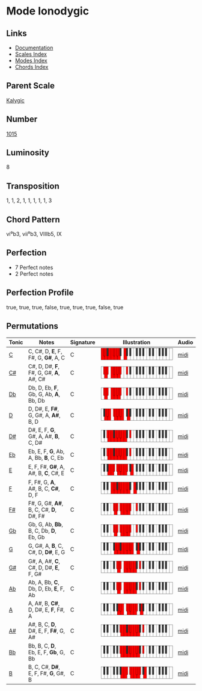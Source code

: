 # Mode Ionodygic

## Links

- [Documentation](README.md)
- [Scales Index](Scales.md)
- [Modes Index](Modes.md)
- [Chords Index](Chords.md)

## Parent Scale

[Kalygic](ScaleKalygic.md)

## Number

[1015](https://ianring.com/musictheory/scales/1015)

## Luminosity

8

## Transposition

1, 1, 2, 1, 1, 1, 1, 1, 3

## Chord Pattern

vi⁰b3, vii⁰b3, VIIIb5, IX

## Perfection

- 7 Perfect notes
- 2 Perfect notes

## Perfection Profile

true, true, true, false, true, true, true, false, true

## Permutations

| Tonic | Notes | Signature | Illustration | Audio |
|-------|-------|-----------|--------------|-------|
| [C](ModeCNaturalIonodygic.md) | C, C#, D, **E**, F, F#, G, **G#**, A, C | C | ![CNaturalIonodygic](ModeCNaturalIonodygic.png) | [midi](https://github.com/edipermadi/music/blob/main/docs/ModeCNaturalIonodygic.mid?raw=true) |
| [C#](ModeCSharpIonodygic.md) | C#, D, D#, **F**, F#, G, G#, **A**, A#, C# | C | ![CSharpIonodygic](ModeCSharpIonodygic.png) | [midi](https://github.com/edipermadi/music/blob/main/docs/ModeCSharpIonodygic.mid?raw=true) |
| [Db](ModeDFlatIonodygic.md) | Db, D, Eb, **F**, Gb, G, Ab, **A**, Bb, Db | C | ![DFlatIonodygic](ModeDFlatIonodygic.png) | [midi](https://github.com/edipermadi/music/blob/main/docs/ModeDFlatIonodygic.mid?raw=true) |
| [D](ModeDNaturalIonodygic.md) | D, D#, E, **F#**, G, G#, A, **A#**, B, D | C | ![DNaturalIonodygic](ModeDNaturalIonodygic.png) | [midi](https://github.com/edipermadi/music/blob/main/docs/ModeDNaturalIonodygic.mid?raw=true) |
| [D#](ModeDSharpIonodygic.md) | D#, E, F, **G**, G#, A, A#, **B**, C, D# | C | ![DSharpIonodygic](ModeDSharpIonodygic.png) | [midi](https://github.com/edipermadi/music/blob/main/docs/ModeDSharpIonodygic.mid?raw=true) |
| [Eb](ModeEFlatIonodygic.md) | Eb, E, F, **G**, Ab, A, Bb, **B**, C, Eb | C | ![EFlatIonodygic](ModeEFlatIonodygic.png) | [midi](https://github.com/edipermadi/music/blob/main/docs/ModeEFlatIonodygic.mid?raw=true) |
| [E](ModeENaturalIonodygic.md) | E, F, F#, **G#**, A, A#, B, **C**, C#, E | C | ![ENaturalIonodygic](ModeENaturalIonodygic.png) | [midi](https://github.com/edipermadi/music/blob/main/docs/ModeENaturalIonodygic.mid?raw=true) |
| [F](ModeFNaturalIonodygic.md) | F, F#, G, **A**, A#, B, C, **C#**, D, F | C | ![FNaturalIonodygic](ModeFNaturalIonodygic.png) | [midi](https://github.com/edipermadi/music/blob/main/docs/ModeFNaturalIonodygic.mid?raw=true) |
| [F#](ModeFSharpIonodygic.md) | F#, G, G#, **A#**, B, C, C#, **D**, D#, F# | C | ![FSharpIonodygic](ModeFSharpIonodygic.png) | [midi](https://github.com/edipermadi/music/blob/main/docs/ModeFSharpIonodygic.mid?raw=true) |
| [Gb](ModeGFlatIonodygic.md) | Gb, G, Ab, **Bb**, B, C, Db, **D**, Eb, Gb | C | ![GFlatIonodygic](ModeGFlatIonodygic.png) | [midi](https://github.com/edipermadi/music/blob/main/docs/ModeGFlatIonodygic.mid?raw=true) |
| [G](ModeGNaturalIonodygic.md) | G, G#, A, **B**, C, C#, D, **D#**, E, G | C | ![GNaturalIonodygic](ModeGNaturalIonodygic.png) | [midi](https://github.com/edipermadi/music/blob/main/docs/ModeGNaturalIonodygic.mid?raw=true) |
| [G#](ModeGSharpIonodygic.md) | G#, A, A#, **C**, C#, D, D#, **E**, F, G# | C | ![GSharpIonodygic](ModeGSharpIonodygic.png) | [midi](https://github.com/edipermadi/music/blob/main/docs/ModeGSharpIonodygic.mid?raw=true) |
| [Ab](ModeAFlatIonodygic.md) | Ab, A, Bb, **C**, Db, D, Eb, **E**, F, Ab | C | ![AFlatIonodygic](ModeAFlatIonodygic.png) | [midi](https://github.com/edipermadi/music/blob/main/docs/ModeAFlatIonodygic.mid?raw=true) |
| [A](ModeANaturalIonodygic.md) | A, A#, B, **C#**, D, D#, E, **F**, F#, A | C | ![ANaturalIonodygic](ModeANaturalIonodygic.png) | [midi](https://github.com/edipermadi/music/blob/main/docs/ModeANaturalIonodygic.mid?raw=true) |
| [A#](ModeASharpIonodygic.md) | A#, B, C, **D**, D#, E, F, **F#**, G, A# | C | ![ASharpIonodygic](ModeASharpIonodygic.png) | [midi](https://github.com/edipermadi/music/blob/main/docs/ModeASharpIonodygic.mid?raw=true) |
| [Bb](ModeBFlatIonodygic.md) | Bb, B, C, **D**, Eb, E, F, **Gb**, G, Bb | C | ![BFlatIonodygic](ModeBFlatIonodygic.png) | [midi](https://github.com/edipermadi/music/blob/main/docs/ModeBFlatIonodygic.mid?raw=true) |
| [B](ModeBNaturalIonodygic.md) | B, C, C#, **D#**, E, F, F#, **G**, G#, B | C | ![BNaturalIonodygic](ModeBNaturalIonodygic.png) | [midi](https://github.com/edipermadi/music/blob/main/docs/ModeBNaturalIonodygic.mid?raw=true) |
